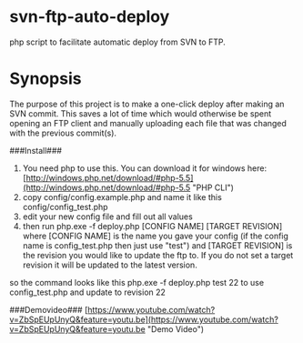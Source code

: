 svn-ftp-auto-deploy
===================

php script to facilitate automatic deploy from SVN to FTP.

Synopsis
========

The purpose of this project is to make a one-click deploy after making an SVN commit. This saves a lot of time which would otherwise be spent opening an FTP client and manually uploading each file that was changed with the previous commit(s).


###Install###
1. You need php to use this.
You can download it for windows here: [http://windows.php.net/download/#php-5.5](http://windows.php.net/download/#php-5.5 "PHP CLI")
2. copy config/config.example.php and name it like this config/config_test.php
3. edit your new config file and fill out all values
4. then run php.exe -f deploy.php [CONFIG NAME] [TARGET REVISION]
where [CONFIG NAME] is the name you gave your config (if the config name is config_test.php then just use "test") and [TARGET REVISION] is the revision you would like to update the ftp to. If you do not set a target revision it will be updated to the latest version.

so the command looks like this php.exe -f deploy.php test 22
to use config_test.php and update to revision 22


###Demovideo###
[https://www.youtube.com/watch?v=ZbSpEUpUnyQ&feature=youtu.be](https://www.youtube.com/watch?v=ZbSpEUpUnyQ&feature=youtu.be "Demo Video")






